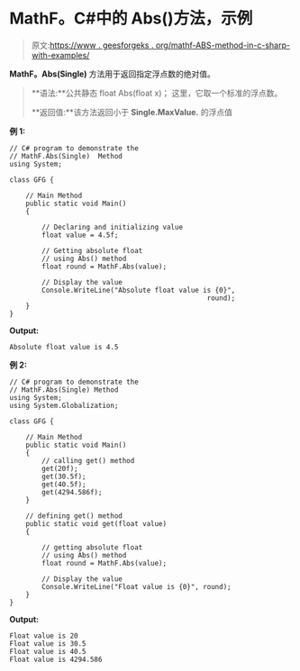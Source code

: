 # MathF。C#中的 Abs()方法，示例

> 原文:[https://www . geesforgeks . org/mathf-ABS-method-in-c-sharp-with-examples/](https://www.geeksforgeeks.org/mathf-abs-method-in-c-sharp-with-examples/)

**MathF。Abs(Single)** 方法用于返回指定浮点数的绝对值。

> **语法:**公共静态 float Abs(float x)；
> 这里，它取一个标准的浮点数。
> 
> **返回值:**该方法返回小于 **Single.MaxValue.** 的浮点值

**例 1:**

```
// C# program to demonstrate the
// MathF.Abs(Single)  Method
using System;

class GFG {

    // Main Method
    public static void Main()
    {

        // Declaring and initializing value
        float value = 4.5f;

        // Getting absolute float
        // using Abs() method
        float round = MathF.Abs(value);

        // Display the value
        Console.WriteLine("Absolute float value is {0}",
                                                 round);
    }
}
```

**Output:**

```
Absolute float value is 4.5

```

**例 2:**

```
// C# program to demonstrate the
// MathF.Abs(Single) Method
using System;
using System.Globalization;

class GFG {

    // Main Method
    public static void Main()
    {
        // calling get() method
        get(20f);
        get(30.5f);
        get(40.5f);
        get(4294.586f);
    }

    // defining get() method
    public static void get(float value)
    {

        // getting absolute float
        // using Abs() method
        float round = MathF.Abs(value);

        // Display the value
        Console.WriteLine("Float value is {0}", round);
    }
}
```

**Output:**

```
Float value is 20
Float value is 30.5
Float value is 40.5
Float value is 4294.586

```